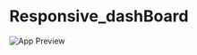 # Responsive_dashBoard

![App Preview](https://blog.openreplay.com/images/web-design--mobile-first-desktop-first-what/images/hero.png)
<!--![App Preview](https://img-c.udemycdn.com/course/750x422/5295850_8bea_4.jpg)-->

